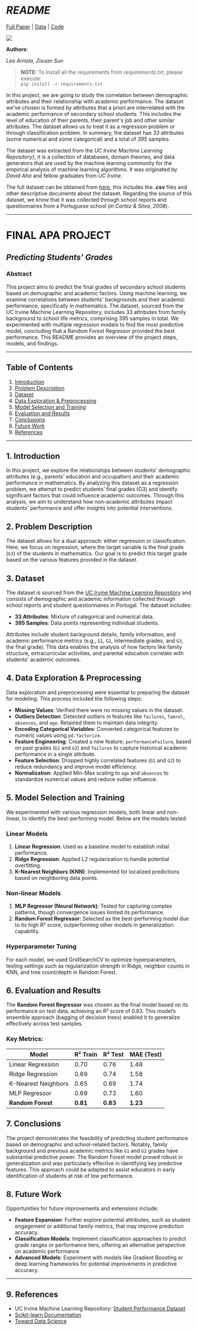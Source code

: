 # ***README***

[Full Paper](https://github.com/Zissue/APA_Predicting-students-grades/blob/main/docs/Report_project_Leo_Zixuan.pdf) | [Data](https://github.com/Zissue/APA_Predicting-students-grades/blob/main/data/student-mat.csv) | [Code](https://github.com/Zissue/APA_Predicting-students-grades/blob/main/code/Project.ipynb)


![](https://i.imgur.com/sZ8MvdO.png)

**Authors**: 

*Leo Arriola, Zixuan Sun*

> **NOTE:** To install all the requirements from *requirements.txt*, please execute:  
> ```pip install -r requirements.txt```


In this project, we are going to study the correlation between demographic attributes and their relationship with academic performance. The dataset we've chosen is formed by attributes that a priori are interrelated with the academic performance of secondary school students. This includes the level of education of their parents, their parent's job and other similar attributes. The dataset allows us to treat it as a regression problem or through classification problem. In summary, the dataset has *33* attributes (some numerical and some categorical) and a total of *395* samples.


The dataset was extracted from the *UC Irvine Machine Learning Repository}*, it is a collection of databases, domain theories, and data generators that are used by the machine learning community for the empirical analysis of machine learning algorithms. It was originated by *David Aha* and fellow graduates from *UC Irvine*.


The full dataset can be obtained from [here](https://archive.ics.uci.edu/ml/datasets/student+performance), this includes the **.csv** files and other descriptive documents about the dataset. Regarding the source of this dataset, we know that it was collected through school reports and questionnaires from a Portuguese school (in *Cortez \& Silva*, *2008*).

---

# **FINAL APA PROJECT**  

## *Predicting Students' Grades*

### Abstract

This project aims to predict the final grades of secondary school students based on demographic and academic factors. Using machine learning, we examine correlations between students' backgrounds and their academic performance, specifically in mathematics. The dataset, sourced from the UC Irvine Machine Learning Repository, includes 33 attributes from family background to school life metrics, comprising 395 samples in total. We experimented with multiple regression models to find the most predictive model, concluding that a Random Forest Regressor provided the best performance. This README provides an overview of the project steps, models, and findings.

---

## Table of Contents

1. [Introduction](#introduction)
2. [Problem Description](#problem-description)
3. [Dataset](#dataset)
4. [Data Exploration & Preprocessing](#data-exploration--preprocessing)
5. [Model Selection and Training](#model-selection-and-training)
6. [Evaluation and Results](#evaluation-and-results)
7. [Conclusions](#conclusions)
8. [Future Work](#future-work)
9. [References](#references)


---

## 1. Introduction

In this project, we explore the relationships between students' demographic attributes (e.g., parents' education and occupation) and their academic performance in mathematics. By analyzing this dataset as a regression problem, we attempt to predict students’ final grades (G3) and identify significant factors that could influence academic outcomes. Through this analysis, we aim to understand how non-academic attributes impact students' performance and offer insights into potential interventions.

## 2. Problem Description

The dataset allows for a dual approach: either regression or classification. Here, we focus on regression, where the target variable is the final grade (`G3`) of the students in mathematics. Our goal is to predict this target grade based on the various features provided in the dataset. 

## 3. Dataset

The dataset is sourced from the [UC Irvine Machine Learning Repository](https://archive.ics.uci.edu/ml/datasets/student+performance) and consists of demographic and academic information collected through school reports and student questionnaires in Portugal. The dataset includes:
- **33 Attributes**: Mixture of categorical and numerical data.
- **395 Samples**: Data points representing individual students.
  
Attributes include student background details, family information, and academic performance metrics (e.g., `G1`, `G2`, intermediate grades, and `G3`, the final grade). This data enables the analysis of how factors like family structure, extracurricular activities, and parental education correlate with students' academic outcomes.

## 4. Data Exploration & Preprocessing

Data exploration and preprocessing were essential to preparing the dataset for modeling. This process included the following steps:

- **Missing Values**: Verified there were no missing values in the dataset.
- **Outliers Detection**: Detected outliers in features like `failures`, `famrel`, `absences`, and `age`. Retained them to maintain data integrity.
- **Encoding Categorical Variables**: Converted categorical features to numeric values using `pd.factorize`.
- **Feature Engineering**: Created a new feature, `performanceFailure`, based on past grades (`G1` and `G2`) and `failures` to capture historical academic performance in a single attribute.
- **Feature Selection**: Dropped highly correlated features (`G1` and `G2`) to reduce redundancy and improve model efficiency.
- **Normalization**: Applied Min-Max scaling to `age` and `absences` to standardize numerical values and reduce outlier influence.

## 5. Model Selection and Training

We experimented with various regression models, both linear and non-linear, to identify the best-performing model. Below are the models tested:

### Linear Models

1. **Linear Regression**: Used as a baseline model to establish initial performance.
2. **Ridge Regression**: Applied L2 regularization to handle potential overfitting.
3. **K-Nearest Neighbors (KNN)**: Implemented for localized predictions based on neighboring data points.

### Non-linear Models

1. **MLP Regressor (Neural Network)**: Tested for capturing complex patterns, though convergence issues limited its performance.
2. **Random Forest Regressor**: Selected as the best-performing model due to its high R² score, outperforming other models in generalization capability.

### Hyperparameter Tuning

For each model, we used GridSearchCV to optimize hyperparameters, testing settings such as regularization strength in Ridge, neighbor counts in KNN, and tree count/depth in Random Forest.

## 6. Evaluation and Results

The **Random Forest Regressor** was chosen as the final model based on its performance on test data, achieving an R² score of 0.83. This model’s ensemble approach (bagging of decision trees) enabled it to generalize effectively across test samples. 

### Key Metrics:

| Model                 | R² Train | R² Test | MAE (Test) |
|-----------------------|----------|---------|------------|
| Linear Regression     | 0.70     | 0.76    | 1.48       |
| Ridge Regression      | 0.69     | 0.74    | 1.58       |
| K-Nearest Neighbors   | 0.65     | 0.69    | 1.74       |
| MLP Regressor         | 0.69     | 0.73    | 1.60       |
| **Random Forest**     | **0.81** | **0.83**| **1.23**   |

## 7. Conclusions

The project demonstrates the feasibility of predicting student performance based on demographic and school-related factors. Notably, family background and previous academic metrics like `G1` and `G2` grades have substantial predictive power. The Random Forest model proved robust in generalization and was particularly effective in identifying key predictive features. This approach could be adapted to assist educators in early identification of students at risk of low performance.

## 8. Future Work

Opportunities for future improvements and extensions include:

- **Feature Expansion**: Further explore potential attributes, such as student engagement or additional family metrics, that may improve prediction accuracy.
- **Classification Models**: Implement classification approaches to predict grade ranges or performance tiers, offering an alternative perspective on academic performance.
- **Advanced Models**: Experiment with models like Gradient Boosting or deep learning frameworks for potential improvements in predictive accuracy.
  
---

## 9. References

- UC Irvine Machine Learning Repository: [Student Performance Dataset](https://archive.ics.uci.edu/ml/datasets/student+performance)
- [Scikit-learn Documentation](https://scikit-learn.org/stable/)
- [Toward Data Science](https://towardsdatascience.com/)
